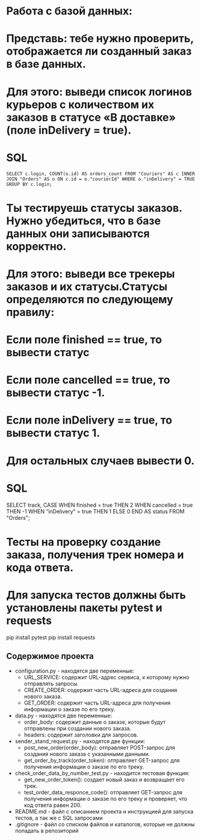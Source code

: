 # Работа с базой данных:

# Представь: тебе нужно проверить, отображается ли созданный заказ в базе данных.
# Для этого: выведи список логинов курьеров с количеством их заказов в статусе «В доставке» (поле inDelivery = true). 
# SQL

`SELECT c.login,
       COUNT(o.id) AS orders_count
FROM "Couriers" AS c
INNER JOIN "Orders" AS o ON c.id = o."courierId"
WHERE o."inDelivery" = TRUE
GROUP BY c.login;`

# Ты тестируешь статусы заказов. Нужно убедиться, что в базе данных они записываются корректно.
# Для этого: выведи все трекеры заказов и их статусы.Статусы определяются по следующему правилу:
# Если поле finished == true, то вывести статус 
# Если поле canсelled == true, то вывести статус -1.
# Если поле inDelivery == true, то вывести статус 1.
# Для остальных случаев вывести 0.
# SQL

SELECT track,
	CASE
	WHEN finished = true THEN 2
	WHEN cancelled = true THEN -1
	WHEN “inDelivery” = true THEN 1
	ELSE 0
	END AS status
FROM "Orders";


# Тесты на проверку создание заказа, получения трек номера и кода ответа.
# Для запуска тестов должны быть установлены пакеты pytest и requests
pip install pytest
pip install requests

## Содержимое проекта

* configuration.py - находятся две переменные:
   - URL_SERVICE: содержит URL-адрес сервиса, к которому нужно отправлять запросы.
   - CREATE_ORDER: содержит часть URL-адреса для создания нового заказа.
   - GET_ORDER: содержит часть URL-адреса для получения информации о заказе по его треку.
* data.py - находятся две переменные:
   - order_body: содержит данные о заказе, которые будут отправлены при создании нового заказа.
   - headers: содержит заголовки для запросов.
* sender_stand_request.py - находятся две функции:
   - post_new_order(order_body): отправляет POST-запрос для создания нового заказа с указанными данными.
   - get_order_by_track(order_token): отправляет GET-запрос для получения информации о заказе по его треку.
* check_order_data_by_number_test.py - находится тестовая функция:
   - get_new_order_token(): создает новый заказ и возвращает его трек.
   - test_order_data_responce_code(): отправляет GET-запрос для получения информации о заказе по его треку и проверяет,
  что код ответа равен 200.
* README.md - файл с описанием проекта и инструкцией для запуска тестов, а так же с SQL запросами 
* .gitignore - файл со списком файлов и каталогов, которые не должны попадать в репозиторий
